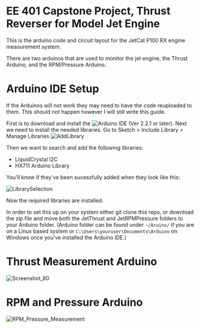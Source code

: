 # EE 401 Capstone Project, Thrust Reverser for Model Jet Engine
This is the arduino code and circuit layout for the JetCat P100 RX engine measurement system.

There are two arduinos that are used to monitor the jet engine, the Thrust Arduino, and the RPM/Pressure Arduino.

# Arduino IDE Setup
If the Arduinos will not work they may need to have the code reuploaded to them. This should not happen however I will still write this guide.

First is to download and install the ![Arduino IDE](https://www.arduino.cc/en/software) (Ver 2.2.1 or later).
Next we need to install the needed libraries. Go to Sketch > Include Library > Manage Libraries
![AddLibrary](https://github.com/lharlan/capstone-arduino/assets/75159044/be6f3403-4bb0-4dc2-901d-68982d43cc70)

Then we want to search and add the following libraries:
- LiquidCrystal I2C
- HX711 Arduino Library


You'll know if they've been sucessfully added when they look like this:

![LibrarySelection](https://github.com/lharlan/capstone-arduino/assets/75159044/c62a0c7f-9327-48bc-80e9-71b182b4eae2)


Now the required libraries are installed.

In order to set this up on your system either git clone this repo, or download the zip file and move both the JetThrust and JetRPMPressure folders to your Arduino folder.
(Arduino folder can be found under `~/Aruino/` if you are on a Linux based system or `C:\Users\youruser\Documents\Arduino` on Windows once you've installed the Arduino IDE.)

# Thrust Measurement Arduino
![Screenshot_80](https://github.com/lharlan/capstone-arduino/assets/75159044/893fe27c-b5fb-4aea-a239-a8ecf2bd7d20)

# RPM and Pressure Arduino
![RPM_Pressure_Measurement](https://github.com/lharlan/capstone-arduino/assets/75159044/08994652-4c1a-4925-ac9c-5187d585506d)

